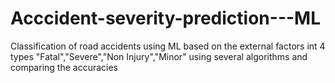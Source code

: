 # Acccident-severity-prediction---ML
Classification of road accidents using ML based on the external factors int 4 types "Fatal","Severe","Non Injury","Minor" using several algorithms and comparing the accuracies
